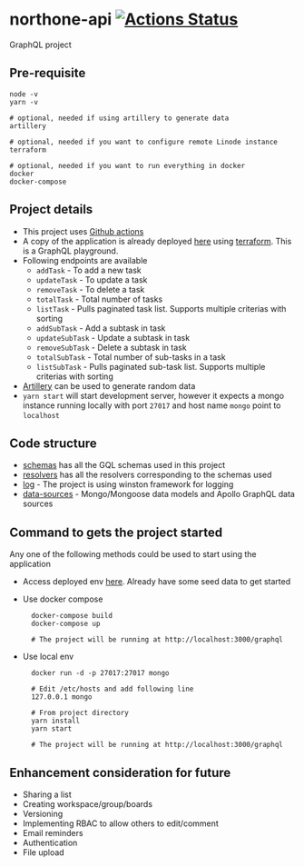 # northone-api [![Actions Status](https://github.com/arnabk/northone-api/workflows/northone-api/badge.svg)](https://github.com/arnabk/northone-api/actions)

GraphQL project

## Pre-requisite

    node -v
    yarn -v

    # optional, needed if using artillery to generate data
    artillery

    # optional, needed if you want to configure remote Linode instance
    terraform

    # optional, needed if you want to run everything in docker
    docker
    docker-compose

## Project details

- This project uses [Github actions](https://github.com/arnabk/northone-api/actions)
- A copy of the application is already deployed [here](http://198.74.58.229:3000/graphql) using [terraform](./terraform). This is a GraphQL playground.
- Following endpoints are available
  - `addTask` - To add a new task
  - `updateTask` - To update a task
  - `removeTask` - To delete a task
  - `totalTask` - Total number of tasks
  - `listTask` - Pulls paginated task list. Supports multiple criterias with sorting
  - `addSubTask` - Add a subtask in task
  - `updateSubTask` - Update a subtask in task
  - `removeSubTask` - Delete a subtask in task
  - `totalSubTask` - Total number of sub-tasks in a task
  - `listSubTask` - Pulls paginated sub-task list. Supports multiple criterias with sorting
- [Artillery](./artillery) can be used to generate random data
- `yarn start` will start development server, however it expects a mongo instance running locally with port `27017` and host name `mongo` point to `localhost`

## Code structure

- [schemas](./src/schemas) has all the GQL schemas used in this project
- [resolvers](./src/resolvers) has all the resolvers corresponding to the schemas used
- [log](./src/log) - The project is using winston framework for logging
- [data-sources](./src/data-sources) - Mongo/Mongoose data models and Apollo GraphQL data sources


## Command to gets the project started

Any one of the following methods could be used to start using the application

- Access deployed env [here](http://198.74.58.229:3000/graphql). Already have some seed data to get started
- Use docker compose

        docker-compose build
        docker-compose up

        # The project will be running at http://localhost:3000/graphql

- Use local env

        docker run -d -p 27017:27017 mongo

        # Edit /etc/hosts and add following line
        127.0.0.1 mongo

        # From project directory
        yarn install
        yarn start

        # The project will be running at http://localhost:3000/graphql

## Enhancement consideration for future

- Sharing a list
- Creating workspace/group/boards
- Versioning
- Implementing RBAC to allow others to edit/comment
- Email reminders
- Authentication
- File upload
